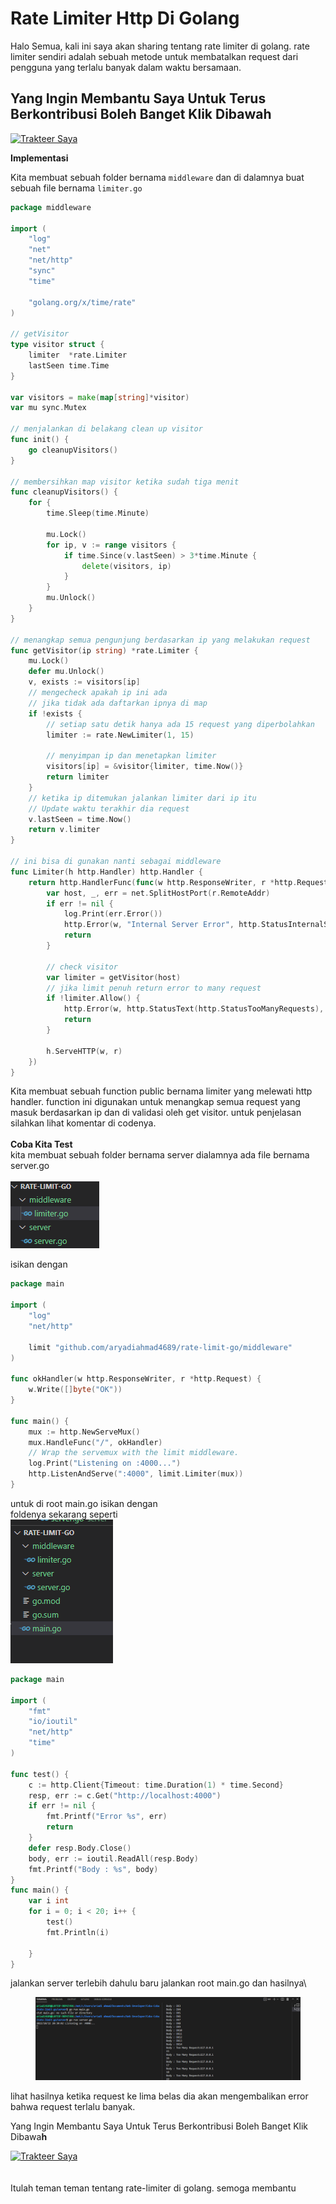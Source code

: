 # Rate Limiter Http Di Golang

Halo Semua, kali ini saya akan sharing tentang rate limiter di golang. rate limiter sendiri adalah sebuah metode untuk membatalkan request dari pengguna yang terlalu banyak dalam waktu bersamaan.

## Yang Ingin Membantu Saya Untuk Terus Berkontribusi Boleh Banget Klik Dibawa**h** <a href="#9a3c" id="9a3c"></a>

[![Trakteer Saya](https://cdn.trakteer.id/images/embed/trbtn-red-5.png)](https://trakteer.id/ariadi-ahmad-28xqo/tip)

**Implementasi**

Kita membuat sebuah folder bernama `middleware` dan di dalamnya buat sebuah file bernama `limiter.go`

```go
package middleware

import (
	"log"
	"net"
	"net/http"
	"sync"
	"time"

	"golang.org/x/time/rate"
)

// getVisitor
type visitor struct {
	limiter  *rate.Limiter
	lastSeen time.Time
}

var visitors = make(map[string]*visitor)
var mu sync.Mutex

// menjalankan di belakang clean up visitor
func init() {
	go cleanupVisitors()
}

// membersihkan map visitor ketika sudah tiga menit
func cleanupVisitors() {
	for {
		time.Sleep(time.Minute)

		mu.Lock()
		for ip, v := range visitors {
			if time.Since(v.lastSeen) > 3*time.Minute {
				delete(visitors, ip)
			}
		}
		mu.Unlock()
	}
}

// menangkap semua pengunjung berdasarkan ip yang melakukan request
func getVisitor(ip string) *rate.Limiter {
	mu.Lock()
	defer mu.Unlock()
	v, exists := visitors[ip]
	// mengecheck apakah ip ini ada
	// jika tidak ada daftarkan ipnya di map
	if !exists {
		// setiap satu detik hanya ada 15 request yang diperbolahkan
		limiter := rate.NewLimiter(1, 15)

		// menyimpan ip dan menetapkan limiter
		visitors[ip] = &visitor{limiter, time.Now()}
		return limiter
	}
	// ketika ip ditemukan jalankan limiter dari ip itu
	// Update waktu terakhir dia request
	v.lastSeen = time.Now()
	return v.limiter
}

// ini bisa di gunakan nanti sebagai middleware
func Limiter(h http.Handler) http.Handler {
	return http.HandlerFunc(func(w http.ResponseWriter, r *http.Request) {
		var host, _, err = net.SplitHostPort(r.RemoteAddr)
		if err != nil {
			log.Print(err.Error())
			http.Error(w, "Internal Server Error", http.StatusInternalServerError)
			return
		}

		// check visitor
		var limiter = getVisitor(host)
		// jika limit penuh return error to many request
		if !limiter.Allow() {
			http.Error(w, http.StatusText(http.StatusTooManyRequests), http.StatusTooManyRequests)
			return
		}

		h.ServeHTTP(w, r)
	})
}

```

Kita membuat sebuah function public bernama limiter yang melewati http handler. function ini digunakan untuk menangkap semua request yang masuk berdasarkan ip dan di validasi oleh get visitor. untuk penjelasan silahkan lihat komentar di codenya.\
\
**Coba Kita Test**\
kita membuat sebuah folder bernama server dialamnya ada file bernama server.go\
\
![](<../.gitbook/assets/image (6).png>)

isikan dengan

```go
package main

import (
	"log"
	"net/http"

	limit "github.com/aryadiahmad4689/rate-limit-go/middleware"
)

func okHandler(w http.ResponseWriter, r *http.Request) {
	w.Write([]byte("OK"))
}

func main() {
	mux := http.NewServeMux()
	mux.HandleFunc("/", okHandler)
	// Wrap the servemux with the limit middleware.
	log.Print("Listening on :4000...")
	http.ListenAndServe(":4000", limit.Limiter(mux))
}
```

untuk di root main.go isikan dengan\
foldenya sekarang seperti\
![](../.gitbook/assets/image.png)

```go
package main

import (
	"fmt"
	"io/ioutil"
	"net/http"
	"time"
)

func test() {
	c := http.Client{Timeout: time.Duration(1) * time.Second}
	resp, err := c.Get("http://localhost:4000")
	if err != nil {
		fmt.Printf("Error %s", err)
		return
	}
	defer resp.Body.Close()
	body, err := ioutil.ReadAll(resp.Body)
	fmt.Printf("Body : %s", body)
}
func main() {
	var i int
	for i = 0; i < 20; i++ {
		test()
		fmt.Println(i)

	}
}

```

jalankan server terlebih dahulu baru jalankan root main.go dan hasilnya\


<figure><img src="../.gitbook/assets/image (5).png" alt=""><figcaption></figcaption></figure>

lihat hasilnya ketika request ke lima belas dia akan mengembalikan error bahwa request terlalu banyak.

Yang Ingin Membantu Saya Untuk Terus Berkontribusi Boleh Banget Klik Dibawa**h**

[![Trakteer Saya](https://cdn.trakteer.id/images/embed/trbtn-red-5.png)](https://trakteer.id/ariadi-ahmad-28xqo/tip)\
\
\
Itulah teman teman tentang rate-limiter di golang. semoga membantu
